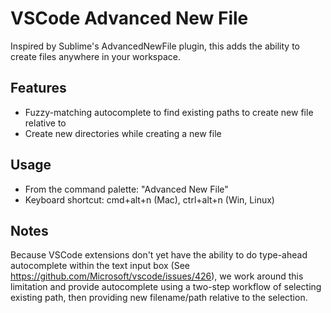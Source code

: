 # VSCode Advanced New File

Inspired by Sublime's AdvancedNewFile plugin, this adds the ability to create
files anywhere in your workspace.

## Features

* Fuzzy-matching autocomplete to find existing paths to create new file relative
  to
* Create new directories while creating a new file

## Usage

* From the command palette: "Advanced New File"
* Keyboard shortcut: cmd+alt+n (Mac), ctrl+alt+n (Win, Linux)

## Notes

Because VSCode extensions don't yet have the ability to do type-ahead
autocomplete within the text input box (See
https://github.com/Microsoft/vscode/issues/426), we work around this limitation
and provide autocomplete using a two-step workflow of selecting existing path,
then providing new filename/path relative to the selection.